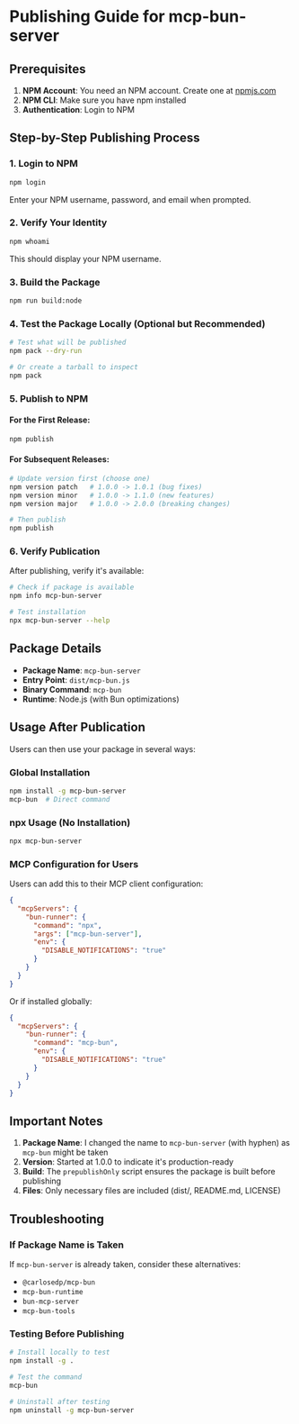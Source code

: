 # Publishing Guide for mcp-bun-server

## Prerequisites

1. **NPM Account**: You need an NPM account. Create one at [npmjs.com](https://www.npmjs.com)
2. **NPM CLI**: Make sure you have npm installed
3. **Authentication**: Login to NPM

## Step-by-Step Publishing Process

### 1. Login to NPM

```bash
npm login
```

Enter your NPM username, password, and email when prompted.

### 2. Verify Your Identity

```bash
npm whoami
```

This should display your NPM username.

### 3. Build the Package

```bash
npm run build:node
```

### 4. Test the Package Locally (Optional but Recommended)

```bash
# Test what will be published
npm pack --dry-run

# Or create a tarball to inspect
npm pack
```

### 5. Publish to NPM

#### For the First Release:

```bash
npm publish
```

#### For Subsequent Releases:

```bash
# Update version first (choose one)
npm version patch   # 1.0.0 -> 1.0.1 (bug fixes)
npm version minor   # 1.0.0 -> 1.1.0 (new features)
npm version major   # 1.0.0 -> 2.0.0 (breaking changes)

# Then publish
npm publish
```

### 6. Verify Publication

After publishing, verify it's available:

```bash
# Check if package is available
npm info mcp-bun-server

# Test installation
npx mcp-bun-server --help
```

## Package Details

- **Package Name**: `mcp-bun-server`
- **Entry Point**: `dist/mcp-bun.js`
- **Binary Command**: `mcp-bun`
- **Runtime**: Node.js (with Bun optimizations)

## Usage After Publication

Users can then use your package in several ways:

### Global Installation
```bash
npm install -g mcp-bun-server
mcp-bun  # Direct command
```

### npx Usage (No Installation)
```bash
npx mcp-bun-server
```

### MCP Configuration for Users

Users can add this to their MCP client configuration:

```json
{
  "mcpServers": {
    "bun-runner": {
      "command": "npx",
      "args": ["mcp-bun-server"],
      "env": {
        "DISABLE_NOTIFICATIONS": "true"
      }
    }
  }
}
```

Or if installed globally:
```json
{
  "mcpServers": {
    "bun-runner": {
      "command": "mcp-bun",
      "env": {
        "DISABLE_NOTIFICATIONS": "true"
      }
    }
  }
}
```

## Important Notes

1. **Package Name**: I changed the name to `mcp-bun-server` (with hyphen) as `mcp-bun` might be taken
2. **Version**: Started at 1.0.0 to indicate it's production-ready
3. **Build**: The `prepublishOnly` script ensures the package is built before publishing
4. **Files**: Only necessary files are included (dist/, README.md, LICENSE)

## Troubleshooting

### If Package Name is Taken
If `mcp-bun-server` is already taken, consider these alternatives:
- `@carlosedp/mcp-bun`
- `mcp-bun-runtime`
- `bun-mcp-server`
- `mcp-bun-tools`

### Testing Before Publishing
```bash
# Install locally to test
npm install -g .

# Test the command
mcp-bun

# Uninstall after testing
npm uninstall -g mcp-bun-server
```
